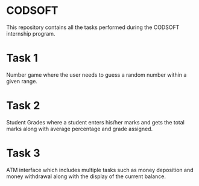 # CODSOFT
This repository contains all the tasks performed during the CODSOFT internship program.
# Task 1
Number game where the user needs to guess a random number within a given range.
# Task 2
Student Grades where a student enters his/her marks and gets the total marks along with average percentage and grade assigned.
# Task 3
ATM interface which includes multiple tasks such as money deposition and money withdrawal along with the display of the current balance.
